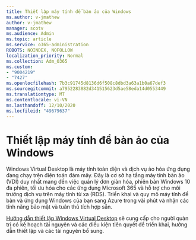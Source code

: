 ```yaml
---
title: Thiết lập máy tính để bàn ảo của Windows
ms.author: v-jmathew
author: v-jmathew
manager: scotv
ms.audience: Admin
ms.topic: article
ms.service: o365-administration
ROBOTS: NOINDEX, NOFOLLOW
localization_priority: Normal
ms.collection: Adm_O365
ms.custom:
- "9004219"
- "7427"
ms.openlocfilehash: 7b3c91745d8136d6f508c8dbd3a63a1b0a67def3
ms.sourcegitcommit: a7952283882d341515623d5ae58eda14d0553449
ms.translationtype: MT
ms.contentlocale: vi-VN
ms.lasthandoff: 12/10/2020
ms.locfileid: "49679637"
---
```

# <a name="set-up-windows-virtual-desktop"></a>Thiết lập máy tính để bàn ảo của Windows

Windows Virtual Desktop là máy tính toàn diện và dịch vụ ảo hóa ứng dụng đang chạy trên điện toán đám mây. Đây là cơ sở hạ tầng máy tính bàn ảo (VDI) duy nhất mang đến việc quản lý đơn giản hóa, phiên bản Windows 10 đa phiên, tối ưu hóa cho các ứng dụng Microsoft 365 và hỗ trợ cho môi trường dịch vụ trên máy tính từ xa (RDS). Triển khai và quy mô máy tính để bàn và ứng dụng Windows của bạn sang Azure trong vài phút và nhận các tính năng bảo mật và tuân thủ tích hợp sẵn.

[Hướng dẫn thiết lập Windows Virtual Desktop](https://go.microsoft.com/fwlink/?linkid=2146236) sẽ cung cấp cho người quản trị có kế hoạch tài nguyên và các điều kiện tiên quyết để triển khai, hướng dẫn thiết lập và các tài nguyên bổ sung.
